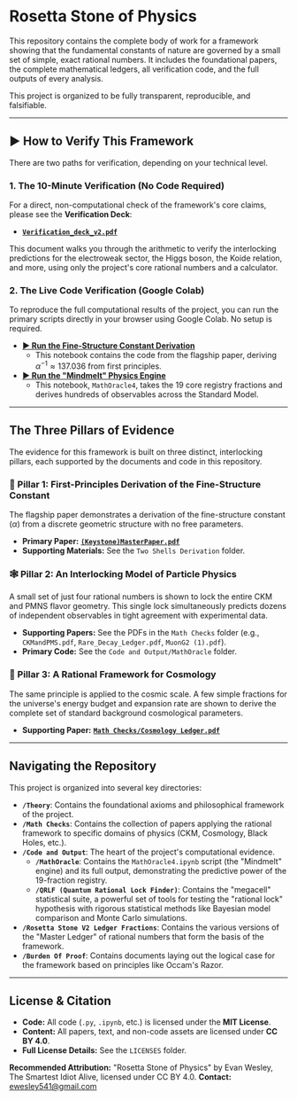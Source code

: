 # Rosetta Stone of Physics

This repository contains the complete body of work for a framework showing that the fundamental constants of nature are governed by a small set of simple, exact rational numbers. It includes the foundational papers, the complete mathematical ledgers, all verification code, and the full outputs of every analysis.

This project is organized to be fully transparent, reproducible, and falsifiable.

---

## ▶️ How to Verify This Framework

There are two paths for verification, depending on your technical level.

### 1. The 10-Minute Verification (No Code Required)

For a direct, non-computational check of the framework's core claims, please see the **Verification Deck**:

* **[`Verification_deck_v2.pdf`](./Verification_deck_v2.pdf)**

This document walks you through the arithmetic to verify the interlocking predictions for the electroweak sector, the Higgs boson, the Koide relation, and more, using only the project's core rational numbers and a calculator.

### 2. The Live Code Verification (Google Colab)

To reproduce the full computational results of the project, you can run the primary scripts directly in your browser using Google Colab. No setup is required.

* **[► Run the Fine-Structure Constant Derivation](https://colab.research.google.com/drive/1ttEMfSITXa3DaZHnH5SMFIRUX12BVaxC?usp=sharing)**
    * This notebook contains the code from the flagship paper, deriving $\alpha^{-1} \approx 137.036$ from first principles.
* **[► Run the "Mindmelt" Physics Engine](https://colab.research.google.com/drive/1MZtXHujuPUlDSmSMu2gR54b-s9N44UoZ?usp=sharing)**
    * This notebook, `MathOracle4`, takes the 19 core registry fractions and derives hundreds of observables across the Standard Model.

---

## The Three Pillars of Evidence

The evidence for this framework is built on three distinct, interlocking pillars, each supported by the documents and code in this repository.

### 💎 Pillar 1: First-Principles Derivation of the Fine-Structure Constant

The flagship paper demonstrates a derivation of the fine-structure constant ($\alpha$) from a discrete geometric structure with no free parameters.

* **Primary Paper:** **[`(Keystone)MasterPaper.pdf`](./(Keystone)MasterPaper.pdf)**
* **Supporting Materials:** See the `Two Shells Derivation` folder.

### 🕸️ Pillar 2: An Interlocking Model of Particle Physics

A small set of just four rational numbers is shown to lock the entire CKM and PMNS flavor geometry. This single lock simultaneously predicts dozens of independent observables in tight agreement with experimental data.

* **Supporting Papers:** See the PDFs in the `Math Checks` folder (e.g., `CKMandPMS.pdf`, `Rare_Decay_Ledger.pdf`, `MuonG2 (1).pdf`).
* **Primary Code:** See the `Code and Output/MathOracle` folder.

### 🌌 Pillar 3: A Rational Framework for Cosmology

The same principle is applied to the cosmic scale. A few simple fractions for the universe's energy budget and expansion rate are shown to derive the complete set of standard background cosmological parameters.

* **Supporting Paper:** **[`Math Checks/Cosmology Ledger.pdf`](./MathChecks/CosmologyLedger.pdf)**

---

## Navigating the Repository

This project is organized into several key directories:

* **`/Theory`**: Contains the foundational axioms and philosophical framework of the project.
* **`/Math Checks`**: Contains the collection of papers applying the rational framework to specific domains of physics (CKM, Cosmology, Black Holes, etc.).
* **`/Code and Output`**: The heart of the project's computational evidence.
    * **`/MathOracle`**: Contains the `MathOracle4.ipynb` script (the "Mindmelt" engine) and its full output, demonstrating the predictive power of the 19-fraction registry.
    * **`/QRLF (Quantum Rational Lock Finder)`**: Contains the "megacell" statistical suite, a powerful set of tools for testing the "rational lock" hypothesis with rigorous statistical methods like Bayesian model comparison and Monte Carlo simulations.
* **`/Rosetta Stone V2 Ledger Fractions`**: Contains the various versions of the "Master Ledger" of rational numbers that form the basis of the framework.
* **`/Burden Of Proof`**: Contains documents laying out the logical case for the framework based on principles like Occam's Razor.

---

## License & Citation

* **Code:** All code (`.py`, `.ipynb`, etc.) is licensed under the **MIT License**.
* **Content:** All papers, text, and non-code assets are licensed under **CC BY 4.0**.
* **Full License Details:** See the `LICENSES` folder.

**Recommended Attribution:** "Rosetta Stone of Physics" by Evan Wesley, The Smartest Idiot Alive, licensed under CC BY 4.0.
**Contact:** ewesley541@gmail.com
